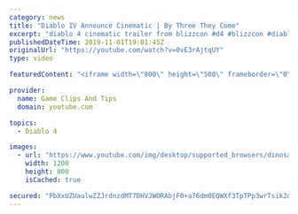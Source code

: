```yaml
---
category: news
title: "Diablo IV Announce Cinematic | By Three They Come"
excerpt: "diablo 4 cinematic trailer from blizzcon #d4 #blizzcon #diablo."
publishedDateTime: 2019-11-01T19:01:45Z
originalUrl: "https://youtube.com/watch?v=0vE3rAjtqUY"
type: video

featuredContent: "<iframe width=\"800\" height=\"500\" frameborder=\"0\" src=\"https://www.youtube.com/embed/0vE3rAjtqUY\" allow=\"accelerometer; autoplay; encrypted-media; gyroscope; picture-in-picture\" allowfullscreen></iframe>"

provider:
  name: Game Clips And Tips
  domain: youtube.com

topics:
  - Diablo 4

images:
  - url: "https://www.youtube.com/img/desktop/supported_browsers/dinosaur.png"
    width: 1200
    height: 800
    isCached: true

secured: "PbXxUZUaulwZZJrdnzdMT7DHVJWORAbjF0+a76dm0EQWXf3TpTPp3wrTsik2dF0r6E+3DYqvp+PaKXb8xaiec5/Ug7YxrenMk9fmirqPOTBwdQJP63Nmcunznk1vpBmRrLW8EQZ3ahatuxADXej/H6OJMv3hpH7QQ+t/4YUNbW26FR6GskErPVWMWDzlw8M3Lk8RZaDK7jdYSF5tf1s0yrOVv1CSTsVM12Nx38Y4X3z9Hu9BpOXJ2IXPcdOCorkbxOKyayrW9BYOApSBB5m0C4b2WjiMmRqzbSgd1JQyJONDEPJ5khvecJoHAcQjBnkpBPsXlRlymKCF77x0bvw2aoQ8ZSYzNl/G4QknQtJjJMvbBsEQm1z8zK9vHmj7jj6VnwbE3cHXZ8wLku+mu8vduQ==;KeU0hhVG5y8F5tM3d90rsw=="
---
```



